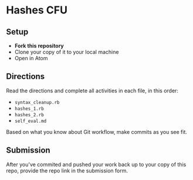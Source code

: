 # Hashes CFU

## Setup

- **Fork this repository**
- Clone your copy of it to your local machine
- Open in Atom

## Directions

Read the directions and complete all activities in each file, in this order:
- `syntax_cleanup.rb`
- `hashes_1.rb`
- `hashes_2.rb`
- `self_eval.md`

Based on what you know about Git workflow, make commits as you see fit.

## Submission

After you've commited and pushed your work back up to your copy of this repo, provide the repo link in the submission form.
